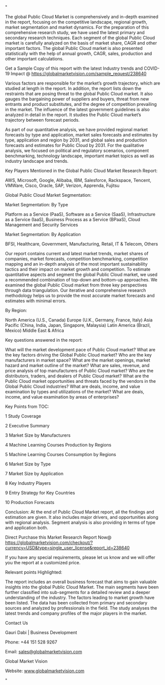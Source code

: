 "

The global Public Cloud Market is comprehensively and in-depth examined in the report, focusing on the competitive landscape, regional growth, market segmentation and market dynamics. For the preparation of this comprehensive research study, we have used the latest primary and secondary research techniques. Each segment of the global Public Cloud market is carefully analyzed on the basis of market share, CAGR and other important factors. The global Public Cloud market is also presented statistically with the help of annual growth, CAGR, sales, production and other important calculations.

Get a Sample Copy of this report with the latest Industry trends and COVID-19 Impact @ https://globalmarketvision.com/sample_request/238640

Various factors are responsible for the market’s growth trajectory, which are studied at length in the report. In addition, the report lists down the restraints that are posing threat to the global Public Cloud market. It also gauges the bargaining power of suppliers and buyers, threat from new entrants and product substitutes, and the degree of competition prevailing in the market. The influence of the latest government guidelines is also analyzed in detail in the report. It studies the Public Cloud market’s trajectory between forecast periods.

As part of our quantitative analysis, we have provided regional market forecasts by type and application, market sales forecasts and estimates by type, application and region by 2031, and global sales and production forecasts and estimates for Public Cloud by 2031. For the qualitative analysis, we focused on political and regulatory scenarios, component benchmarking, technology landscape, important market topics as well as industry landscape and trends.

Key Players Mentioned in the Global Public Cloud Market Research Report:

AWS, Microsoft, Google, Alibaba, IBM, Salesforce, Rackspace, Tencent, VMWare, Cisco, Oracle, SAP, Verizon, Apprenda, Fujitsu

Global Public Cloud Market Segmentation:

Market Segmentation: By Type

Platform as a Service (PaaS), Software as a Service (SaaS), Infrastructure as a Service (IaaS), Business Process as a Service (BPaaS), Cloud Management and Security Services

Market Segmentation: By Application

BFSI, Healthcare, Government, Manufacturing, Retail, IT & Telecom, Others

Our report contains current and latest market trends, market shares of companies, market forecasts, competition benchmarking, competition mapping and an in-depth analysis of the most important sustainability tactics and their impact on market growth and competition. To estimate quantitative aspects and segment the global Public Cloud market, we used a recommended combination of top-down and bottom-up approaches. We examined the global Public Cloud market from three key perspectives through data triangulation. Our iterative and comprehensive research methodology helps us to provide the most accurate market forecasts and estimates with minimal errors.

By Region:

North America (U.S., Canada)
Europe (U.K., Germany, France, Italy)
Asia Pacific (China, India, Japan, Singapore, Malaysia)
Latin America (Brazil, Mexico)
Middle East & Africa

Key questions answered in the report:

What will the market development pace of Public Cloud market?
What are the key factors driving the Global Public Cloud market?
Who are the key manufacturers in market space?
What are the market openings, market hazard and market outline of the market?
What are sales, revenue, and price analysis of top manufacturers of Public Cloud market?
Who are the distributors, traders, and dealers of Public Cloud market?
What are the Public Cloud market opportunities and threats faced by the vendors in the Global Public Cloud industries?
What are deals, income, and value examination by types and utilizations of the market?
What are deals, income, and value examination by areas of enterprises?

Key Points from TOC:

1 Study Coverage

2 Executive Summary

3 Market Size by Manufacturers

4 Machine Learning Courses Production by Regions

5 Machine Learning Courses Consumption by Regions

6 Market Size by Type

7 Market Size by Application

8 Key Industry Players

9 Entry Strategy for Key Countries

10 Production Forecasts

Conclusion: At the end of Public Cloud Market report, all the findings and estimation are given. It also includes major drivers, and opportunities along with regional analysis. Segment analysis is also providing in terms of type and application both.

Direct Purchase this Market Research Report Now@ https://globalmarketvision.com/checkout/?currency=USD&type=single_user_license&report_id=238640

If you have any special requirements, please let us know and we will offer you the report at a customized price.

Relevant points Highlighted:

The report includes an overall business forecast that aims to gain valuable insights into the global Public Cloud Market.
The main segments have been further classified into sub-segments for a detailed review and a deeper understanding of the industry.
The factors leading to market growth have been listed. The data has been collected from primary and secondary sources and analyzed by professionals in the field.
The study analyses the latest trends and company profiles of the major players in the market.

Contact Us

Gauri Dabi | Business Development

Phone: +44 151 528 9267

Email: sales@globalmarketvision.com

Global Market Vision

Website: www.globalmarketvision.com

"
